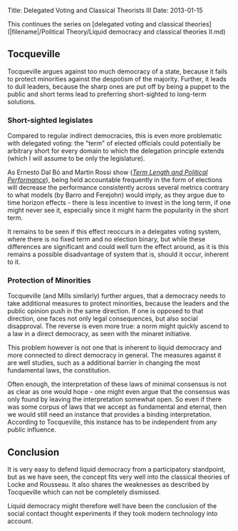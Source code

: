 Title: Delegated Voting and Classical Theorists III
Date: 2013-01-15

This continues the series on 
[delegated voting and classical theories](|filename|/Political Theory/Liquid democracy and classical theories II.md)

## Tocqueville
Tocqueville argues against too much democracy of a state, because it fails to protect minorities against the despotism of the majority. Further, it leads to dull leaders, because the sharp ones are put off by being a puppet to the public and short terms lead to preferring short-sighted to long-term solutions. 

### Short-sighted legislates
Compared to regular indirect democracies, this is even more problematic with delegated voting: the "term" of elected officials could potentially be arbitrary short for every domain to which the delegation principle extends (which I will assume to be only the legislature). 

As Ernesto Dal Bó and Martin Rossi show ([*Term Length and Political Performance*](http://www.nber.org/papers/w14511)), being held accountable frequently in the form of elections will decrease the performance consistently across several metrics contrary to what models (by Barro and Ferejohn) would imply, as they argue due to time horizon effects - there is less incentive to invest in the long term, if one might never see it, especially since it might harm the popularity in the short term. 

It remains to be seen if this effect reoccurs in a delegates voting system, where there is no fixed term and no election binary, but while these differences are significant and could well turn the effect around, as it is this remains a possible disadvantage of system that is, should it occur, inherent to it.

### Protection of Minorities
Tocqueville (and Mills similarly) further argues, that a democracy needs to take additional measures to protect minorities, because the leaders and the public opinion push in the same direction. If one is opposed to that direction, one faces not only legal consequences, but also social disapproval. The reverse is even more true: a norm might quickly ascend to a law in a direct democracy, as seen with the minaret initiative. 

This problem however is not one that is inherent to liquid democracy and more connected to direct democracy in general. The measures against it are well studies, such as a additional barrier in changing the most fundamental laws, the constitution. 

Often enough, the interpretation of these laws of minimal consensus is not as clear as one would hope - one might even argue that the consensus was only found by leaving the interpretation somewhat open. So even if there was some corpus of laws that we accept as fundamental and eternal, then we would still need an instance that provides a binding interpretation. According to Tocqueville, this instance has to be independent from any public influence.

## Conclusion
It is very easy to defend liquid democracy from a participatory standpoint, but as we have seen, the concept fits very well into the classical theories of Locke and Rousseau.  It also shares the weaknesses as described by Tocqueville which can not be completely dismissed. 

Liquid democracy might therefore well have been the conclusion of the social contact thought experiments if they took modern technology into account.